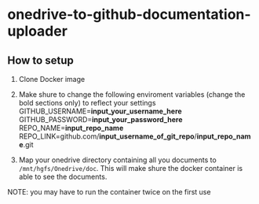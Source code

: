 # onedrive-to-github-documentation-uploader


## How to setup
1. Clone Docker image

2. Make shure to change the following enviroment variables (change the bold sections only) to reflect your settings<br/>
GITHUB_USERNAME=__input_your_username_here__<br/>
GITHUB_PASSWORD=__input_your_password_here__<br/>
REPO_NAME=__input_repo_name__<br/>
REPO_LINK=github.com/__input_username_of_git_repo__/__input_repo_name__.git

3. Map your onedrive directory containing all you documents to `/mnt/hgfs/Onedrive/doc`. This will make shure the docker container is able to see the documents.

NOTE: you may have to run the container twice on the first use
